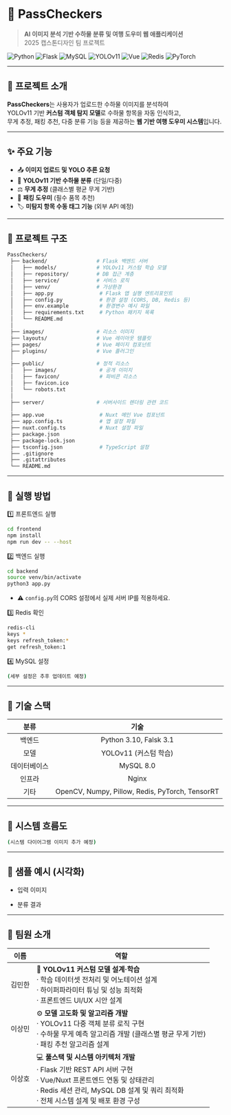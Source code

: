 # 🎯 PassCheckers

> **AI 이미지 분석 기반 수하물 분류 및 여행 도우미 웹 애플리케이션**  
> 2025 캡스톤디자인 팀 프로젝트

![Python](https://img.shields.io/badge/python-3.10-blue?logo=python)
![Flask](https://img.shields.io/badge/flask-3.1-black?logo=flask)
![MySQL](https://img.shields.io/badge/mysql-8.0-orange?logo=mysql)
![YOLOv11](https://img.shields.io/badge/YOLO-v11-yellow)
![Vue](https://img.shields.io/badge/vue.js-3-brightgreen?logo=vue.js)
![Redis](https://img.shields.io/badge/redis-7-red?logo=redis)
![PyTorch](https://img.shields.io/badge/pytorch-2.3.1-orange?logo=pytorch)

---

## 📌 프로젝트 소개

**PassCheckers**는 사용자가 업로드한 수하물 이미지를 분석하여  
YOLOv11 기반 **커스텀 객체 탐지 모델**로 수하물 항목을 자동 인식하고,  
무게 추정, 패킹 추천, 다중 분류 기능 등을 제공하는 **웹 기반 여행 도우미 시스템**입니다.

---

## ✨ 주요 기능

- 📤 **이미지 업로드 및 YOLO 추론 요청**
- 🧠 **YOLOv11 기반 수하물 분류** (단일/다중)
- ⚖️ **무게 추정** (클래스별 평균 무게 기반)
- 🧳 **패킹 도우미** (필수 품목 추천)
- 🏷️ **미탐지 항목 수동 태그 기능** (외부 API 예정)

---

## 📁 프로젝트 구조

```bash
PassCheckers/
 ├── backend/                # Flask 백엔드 서버
 │   ├── models/             # YOLOv11 커스텀 학습 모델
 │   ├── repository/         # DB 접근 계층
 │   ├── service/            # 서비스 로직
 │   ├── venv/               # 가상환경
 │   ├── app.py               # Flask 앱 실행 엔트리포인트
 │   ├── config.py            # 환경 설정 (CORS, DB, Redis 등)
 │   ├── env.example          # 환경변수 예시 파일
 │   ├── requirements.txt     # Python 패키지 목록
 │   └── README.md
 │
 ├── images/                 # 리소스 이미지
 ├── layouts/                # Vue 레이아웃 템플릿
 ├── pages/                  # Vue 페이지 컴포넌트
 ├── plugins/                # Vue 플러그인
 │
 ├── public/                 # 정적 리소스
 │   ├── images/              # 공개 이미지
 │   ├── favicon/             # 파비콘 리소스
 │   ├── favicon.ico
 │   └── robots.txt
 │
 ├── server/                 # 서버사이드 렌더링 관련 코드
 │
 ├── app.vue                  # Nuxt 메인 Vue 컴포넌트
 ├── app.config.ts            # 앱 설정 파일
 ├── nuxt.config.ts           # Nuxt 설정 파일
 ├── package.json
 ├── package-lock.json
 ├── tsconfig.json            # TypeScript 설정
 ├── .gitignore
 ├── .gitattributes
 └── README.md
```

---

## 🧪 실행 방법

1️⃣ 프론트엔드 실행

```bash
cd frontend
npm install
npm run dev -- --host
```

2️⃣ 백엔드 실행

```bash
cd backend
source venv/bin/activate
python3 app.py
```

- ⚠️ `config.py`의 CORS 설정에서 실제 서버 IP를 적용하세요.

3️⃣ Redis 확인

```bash
redis-cli
keys *
keys refresh_token:*
get refresh_token:1
```

4️⃣ MySQL 설정

```bash
(세부 설정은 추후 업데이트 예정)
```

---

## 🔧 기술 스택

|  분류   | 기술 |
|:--------:|:-----:|
| 백엔드 | Python 3.10, Falsk 3.1 |
| 모델 | YOLOv11 (커스텀 학습) |
| 데이터베이스 | MySQL 8.0 |
| 인프라 | Nginx |
| 기타 | OpenCV, Numpy, Pillow, Redis, PyTorch, TensorRT |

---

## 🧭 시스템 흐름도

```bash
(시스템 다이어그램 이미지 추가 예정)
```

---

## 📸 샘플 예시 (시각화)

- 입력 이미지

- 분류 결과

---

## 👥 팀원 소개

|  이름   | 역할 |
|:--------:|-----|
| 김민한 | 🧠 **YOLOv11 커스텀 모델 설계·학습**<br>· 학습 데이터셋 전처리 및 어노테이션 설계<br>· 하이퍼파라미터 튜닝 및 성능 최적화<br>· 프론트엔드 UI/UX 시안 설계 |
| 이상민 | ⚙️ **모델 고도화 및 알고리즘 개발**<br>· YOLOv11 다중 객체 분류 로직 구현<br>· 수하물 무게 예측 알고리즘 개발 (클래스별 평균 무게 기반)<br>· 패킹 추천 알고리즘 설계 |
| 이상호 | 💻 **풀스택 및 시스템 아키텍처 개발**<br>· Flask 기반 REST API 서버 구현<br>· Vue/Nuxt 프론트엔드 연동 및 상태관리<br>· Redis 세션 관리, MySQL DB 설계 및 쿼리 최적화<br>· 전체 시스템 설계 및 배포 환경 구성 |

